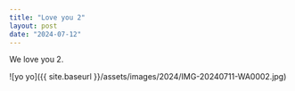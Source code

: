 ```yaml
---
title: "Love you 2"
layout: post
date: "2024-07-12"
---
```


We love you 2.

![yo yo]({{ site.baseurl }}/assets/images/2024/IMG-20240711-WA0002.jpg)
